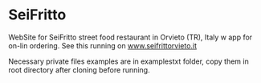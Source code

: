 # SeiFritto

WebSite for SeiFritto street food restaurant in Orvieto (TR), Italy w app for on-lin ordering.
See this running on www.seifrittorvieto.it

Necessary private files examples are in examplestxt folder, copy them in root directory after cloning before running.
